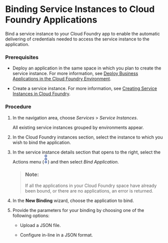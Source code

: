 <!-- loio0e6850de6e7146c3a17b86736e80ee2e -->

# Binding Service Instances to Cloud Foundry Applications

Bind a service instance to your Cloud Foundry app to enable the automatic delivering of credentials needed to access the service instance to the application.





### Prerequisites

-   Deploy an application in the same space in which you plan to create the service instance. For more information, see [Deploy Business Applications in the Cloud Foundry Environment](https://help.sap.com/viewer/65de2977205c403bbc107264b8eccf4b/Cloud/en-US/4946ea5421374924963ce8575a5f3d05.html).

-   Create a service instance. For more information, see [Creating Service Instances in Cloud Foundry](creating-service-instances-in-cloud-foundry-6d6846d.md).




### Procedure

1.  In the navigation area, choose *Services* \> *Service Instances*.

    All existing service instances grouped by environments appear.

2.  In the Cloud Foundry instances section, select the instance to which you wish to bind the application.

3.  In the service instance details section that opens to the right, select the Actions menu \(![](images/Actions_icon_e7540c0.png)\) and then select *Bind Application*.

    > ### Note:  
    > If all the applications in your Cloud Foundry space have already been bound, or there are no applications, an error is returned.

4.  In the **New Binding** wizard, choose the application to bind.

5.  Provide the parameters for your binding by choosing one of the following options:

    -   Upload a JSON file.

    -   Configure in-line in a JSON format.



